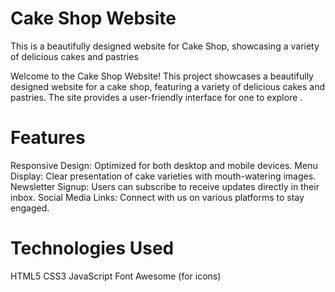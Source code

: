 # Cake Shop Website
 This is a beautifully designed website for Cake Shop, showcasing a variety of delicious cakes and pastries

Welcome to the Cake Shop Website! This project showcases a beautifully designed website for a cake shop, featuring a variety of delicious cakes and pastries. The site provides a user-friendly interface for one to explore .

# Features
Responsive Design: Optimized for both desktop and mobile devices.
Menu Display: Clear presentation of cake varieties with mouth-watering images.
Newsletter Signup: Users can subscribe to receive updates directly in their inbox.
Social Media Links: Connect with us on various platforms to stay engaged.

# Technologies Used
HTML5
CSS3
JavaScript
Font Awesome (for icons)

